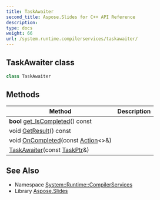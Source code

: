 ```yaml
---
title: TaskAwaiter
second_title: Aspose.Slides for C++ API Reference
description: 
type: docs
weight: 66
url: /system.runtime.compilerservices/taskawaiter/
---
```

## TaskAwaiter class




```cpp
class TaskAwaiter
```

## Methods

| Method | Description |
| --- | --- |
| **bool** [get_IsCompleted](./get_iscompleted/)() const |  |
| void [GetResult](./getresult/)() const |  |
| void [OnCompleted](./oncompleted/)(const [Action](../../system/action/)<>\&) |  |
|  [TaskAwaiter](./taskawaiter/)(const [TaskPtr](../../system/taskptr/)\&) |  |
## See Also

* Namespace [System::Runtime::CompilerServices](../)
* Library [Aspose.Slides](../../)